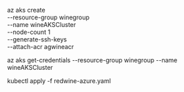 az aks create \
    --resource-group winegroup \
    --name wineAKSCluster \
    --node-count 1 \
    --generate-ssh-keys \
    --attach-acr agwineacr

<!-- az aks get-credentials --resource-group myResourceGroup --name myAKSCluster -->
az aks get-credentials --resource-group winegroup --name wineAKSCluster

kubectl apply -f redwine-azure.yaml

